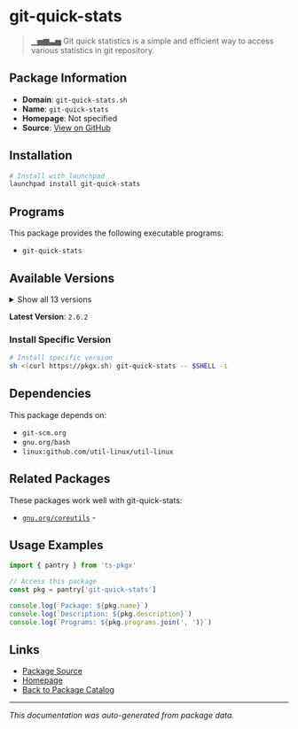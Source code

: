 # git-quick-stats

> ▁▅▆▃▅ Git quick statistics is a simple and efficient way to access various statistics in git repository.

## Package Information

- **Domain**: `git-quick-stats.sh`
- **Name**: `git-quick-stats`
- **Homepage**: Not specified
- **Source**: [View on GitHub](https://github.com/pkgxdev/pantry/tree/main/projects/git-quick-stats.sh/package.yml)

## Installation

```bash
# Install with launchpad
launchpad install git-quick-stats
```

## Programs

This package provides the following executable programs:

- `git-quick-stats`

## Available Versions

<details>
<summary>Show all 13 versions</summary>

- `2.6.2`, `2.6.1`, `2.6.0`, `2.5.8`, `2.5.7`
- `2.5.6`, `2.5.5`, `2.5.4`, `2.5.3`, `2.5.2`
- `2.5.1`, `2.5.0`, `2.4.1`

</details>

**Latest Version**: `2.6.2`

### Install Specific Version

```bash
# Install specific version
sh <(curl https://pkgx.sh) git-quick-stats -- $SHELL -i
```

## Dependencies

This package depends on:

- `git-scm.org`
- `gnu.org/bash`
- `linux:github.com/util-linux/util-linux`

## Related Packages

These packages work well with git-quick-stats:

- [`gnu.org/coreutils`](../gnu.org/coreutils/index.md) - 

## Usage Examples

```typescript
import { pantry } from 'ts-pkgx'

// Access this package
const pkg = pantry['git-quick-stats']

console.log(`Package: ${pkg.name}`)
console.log(`Description: ${pkg.description}`)
console.log(`Programs: ${pkg.programs.join(', ')}`)
```

## Links

- [Package Source](https://github.com/pkgxdev/pantry/tree/main/projects/git-quick-stats.sh/package.yml)
- [Homepage](#)
- [Back to Package Catalog](../../package-catalog.md)

---

*This documentation was auto-generated from package data.*
